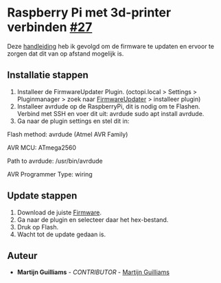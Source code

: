 # Raspberry Pi met 3d-printer verbinden [#27](https://github.com/12003586/PEM-3D-printer/issues/27)

 Deze [handleiding](https://blog.svenadolph.net/update-prusa-i3-m-k3-s-firmware-from-octo-pi-using-the-octo-print-firmware-updater-plugin/) heb ik gevolgd om de firmware te updaten en ervoor te zorgen dat dit van op afstand mogelijk is.

 ## Installatie stappen

1. Installeer de FirmwareUpdater Plugin. (octopi.local > Settings > Pluginmanager > zoek naar [FirmwareUpdater](https://github.com/OctoPrint/OctoPrint-FirmwareUpdater) > installeer plugin)
2. Installeer avrdude op de RaspberryPi, dit is nodig om te Flashen. Verbind met SSH en voer dit uit: avrdude sudo apt install avrdude. 
3. Ga naar de plugin settings en stel dit in:

Flash method: avrdude (Atmel AVR Family)


AVR MCU: ATmega2560


Path to avrdude: /usr/bin/avrdude 


AVR Programmer Type: wiring



## Update stappen

1. Download de juiste [Firmware](https://help.prusa3d.com/downloads).
2. Ga naar de plugin en selecteer daar het hex-bestand.
3. Druk op Flash.
4. Wacht tot de update gedaan is.


## Auteur
- **Martijn Guilliams** - _CONTRIBUTOR_ - [Martijn Guilliams](https://github.com/MartijnGuilliamsPXL)
